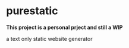 # purestatic

**This project is a personal prject and still a WIP**

a text only static website generator
